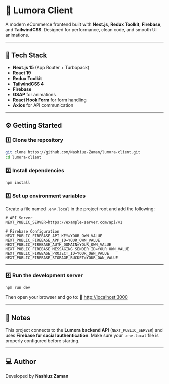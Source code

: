 # 🌙 Lumora Client

A modern eCommerce frontend built with **Next.js**, **Redux Toolkit**, **Firebase**, and **TailwindCSS**.
Designed for performance, clean code, and smooth UI animations.

---

## 🚀 Tech Stack

- **Next.js 15** (App Router + Turbopack)
- **React 19**
- **Redux Toolkit**
- **TailwindCSS 4**
- **Firebase**
- **GSAP** for animations
- **React Hook Form** for form handling
- **Axios** for API communication

---

## ⚙️ Getting Started

### 1️⃣ Clone the repository

```bash
git clone https://github.com/Nashiuz-Zaman/lumora-client.git
cd lumora-client
```

### 2️⃣ Install dependencies

```bash
npm install
```

### 3️⃣ Set up environment variables

Create a file named `.env.local` in the project root and add the following:

```env
# API Server
NEXT_PUBLIC_SERVER=https://example-server.com/api/v1

# Firebase Configuration
NEXT_PUBLIC_FIREBASE_API_KEY=YOUR_OWN_VALUE
NEXT_PUBLIC_FIREBASE_APP_ID=YOUR_OWN_VALUE
NEXT_PUBLIC_FIREBASE_AUTH_DOMAIN=YOUR_OWN_VALUE
NEXT_PUBLIC_FIREBASE_MESSAGING_SENDER_ID=YOUR_OWN_VALUE
NEXT_PUBLIC_FIREBASE_PROJECT_ID=YOUR_OWN_VALUE
NEXT_PUBLIC_FIREBASE_STORAGE_BUCKET=YOUR_OWN_VALUE
```

---

### 4️⃣ Run the development server

```bash
npm run dev
```

Then open your browser and go to:
🔗 [http://localhost:3000](http://localhost:3000)

---

## 📝 Notes

This project connects to the **Lumora backend API** (`NEXT_PUBLIC_SERVER`) and uses **Firebase for social authentication**.
Make sure your `.env.local` file is properly configured before starting.

---

## 💻 Author

Developed by **Nashiuz Zaman**

